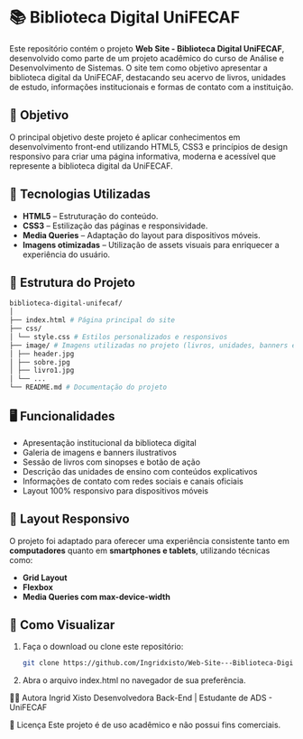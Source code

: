 # 📚 Biblioteca Digital UniFECAF

Este repositório contém o projeto **Web Site - Biblioteca Digital UniFECAF**, desenvolvido como parte de um projeto acadêmico do curso de Análise e Desenvolvimento de Sistemas. O site tem como objetivo apresentar a biblioteca digital da UniFECAF, destacando seu acervo de livros, unidades de estudo, informações institucionais e formas de contato com a instituição.

## 🎯 Objetivo

O principal objetivo deste projeto é aplicar conhecimentos em desenvolvimento front-end utilizando HTML5, CSS3 e princípios de design responsivo para criar uma página informativa, moderna e acessível que represente a biblioteca digital da UniFECAF.

## 🧰 Tecnologias Utilizadas

- **HTML5** – Estruturação do conteúdo.
- **CSS3** – Estilização das páginas e responsividade.
- **Media Queries** – Adaptação do layout para dispositivos móveis.
- **Imagens otimizadas** – Utilização de assets visuais para enriquecer a experiência do usuário.

## 📁 Estrutura do Projeto

```bash
biblioteca-digital-unifecaf/
│
├── index.html # Página principal do site
├── css/
│ └── style.css # Estilos personalizados e responsivos
├── image/ # Imagens utilizadas no projeto (livros, unidades, banners etc.)
│ ├── header.jpg
│ ├── sobre.jpg
│ ├── livro1.jpg
│ └── ...
└── README.md # Documentação do projeto
```


## 🖥️ Funcionalidades

- Apresentação institucional da biblioteca digital
- Galeria de imagens e banners ilustrativos
- Sessão de livros com sinopses e botão de ação
- Descrição das unidades de ensino com conteúdos explicativos
- Informações de contato com redes sociais e canais oficiais
- Layout 100% responsivo para dispositivos móveis

## 📱 Layout Responsivo

O projeto foi adaptado para oferecer uma experiência consistente tanto em **computadores** quanto em **smartphones e tablets**, utilizando técnicas como:

- **Grid Layout**
- **Flexbox**
- **Media Queries com max-device-width**

## 🚀 Como Visualizar

1. Faça o download ou clone este repositório:
   ```bash
   git clone https://github.com/Ingridxisto/Web-Site---Biblioteca-Digital-UniFECAF.git
   ```
  
2. Abra o arquivo index.html no navegador de sua preferência.

👩‍💻 Autora
Ingrid Xisto
Desenvolvedora Back-End | Estudante de ADS - UniFECAF

📄 Licença
Este projeto é de uso acadêmico e não possui fins comerciais.
